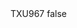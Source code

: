 <?xml version="1.0" encoding="UTF-8"?>
<CustomMetadata xmlns="http://soap.sforce.com/2006/04/metadata">
    <label>TXU967</label>
    <protected>false</protected>
</CustomMetadata>
